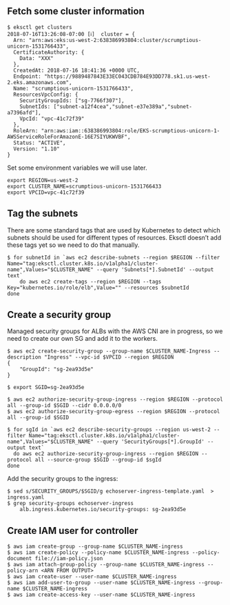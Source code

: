## Fetch some cluster information
```
$ eksctl get clusters
2018-07-16T13:26:08-07:00 [ℹ]  cluster = {
  Arn: "arn:aws:eks:us-west-2:638386993804:cluster/scrumptious-unicorn-1531766433",
  CertificateAuthority: {
    Data: "XXX"
  },
  CreatedAt: 2018-07-16 18:41:36 +0000 UTC,
  Endpoint: "https://9889487843E33EC043CDB784E93DD778.sk1.us-west-2.eks.amazonaws.com",
  Name: "scrumptious-unicorn-1531766433",
  ResourcesVpcConfig: {
    SecurityGroupIds: ["sg-7766f307"],
    SubnetIds: ["subnet-a12f4cea","subnet-e37e389a","subnet-a7396afd"],
    VpcId: "vpc-41c72f39"
  },
  RoleArn: "arn:aws:iam::638386993804:role/EKS-scrumptious-unicorn-1-AWSServiceRoleForAmazonE-16E7SIYUKWVBF",
  Status: "ACTIVE",
  Version: "1.10"
}
```


Set some environment variables we will use later.

```
export REGION=us-west-2
export CLUSTER_NAME=scrumptious-unicorn-1531766433
export VPCID=vpc-41c72f39
```

## Tag the subnets
There are some standard tags that are used by Kubernetes to detect which subnets should be used for different types of resources. Eksctl doesn’t add these tags yet so we need to do that manually.

```
$ for subnetId in `aws ec2 describe-subnets --region $REGION --filter Name="tag:eksctl.cluster.k8s.io/v1alpha1/cluster-name",Values="$CLUSTER_NAME" --query 'Subnets[*].SubnetId' --output text`
	do aws ec2 create-tags --region $REGION --tags Key="kubernetes.io/role/elb",Value="" --resources $subnetId
done
```

## Create a security group
Managed security groups for ALBs with the AWS CNI are in progress, so we need to create our own SG and add it to the workers.

```
$ aws ec2 create-security-group --group-name $CLUSTER_NAME-Ingress --description "Ingress" --vpc-id $VPCID --region $REGION
{
    "GroupId": "sg-2ea93d5e"
}

$ export SGID=sg-2ea93d5e

$ aws ec2 authorize-security-group-ingress --region $REGION --protocol all --group-id $SGID --cidr 0.0.0.0/0
$ aws ec2 authorize-security-group-egress --region $REGION --protocol all --group-id $SGID

$ for sgId in `aws ec2 describe-security-groups --region us-west-2 --filter Name="tag:eksctl.cluster.k8s.io/v1alpha1/cluster-name",Values="$CLUSTER_NAME" --query 'SecurityGroups[*].GroupId' --output text`
  do aws ec2 authorize-security-group-ingress --region $REGION --protocol all --source-group $SGID --group-id $sgId
done
```

Add the security groups to the ingress:
```
$ sed s/SECURITY_GROUPS/$SGID/g echoserver-ingress-template.yaml  > ingress.yaml
$ grep security-groups echoserver-ingress 
    alb.ingress.kubernetes.io/security-groups: sg-2ea93d5e
```


## Create IAM user for controller
```
$ aws iam create-group --group-name $CLUSTER_NAME-ingress
$ aws iam create-policy --policy-name $CLUSTER_NAME-ingress --policy-document file://iam-policy.json
$ aws iam attach-group-policy --group-name $CLUSTER_NAME-ingress --policy-arn <ARN FROM OUTPUT>
$ aws iam create-user --user-name $CLUSTER_NAME-ingress
$ aws iam add-user-to-group --user-name $CLUSTER_NAME-ingress --group-name $CLUSTER_NAME-ingress
$ aws iam create-access-key --user-name $CLUSTER_NAME-ingress
```

